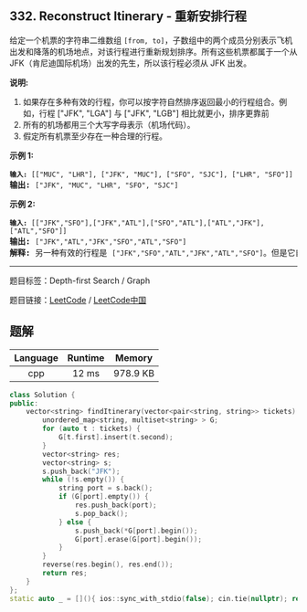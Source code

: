 ## 332. Reconstruct Itinerary - 重新安排行程

<!--If you want to use the English description, use `question.content` instead-->

<p>给定一个机票的字符串二维数组 <code>[from, to]</code>，子数组中的两个成员分别表示飞机出发和降落的机场地点，对该行程进行重新规划排序。所有这些机票都属于一个从JFK（肯尼迪国际机场）出发的先生，所以该行程必须从 JFK 出发。</p>

<p><strong>说明:</strong></p>

<ol>
	<li>如果存在多种有效的行程，你可以按字符自然排序返回最小的行程组合。例如，行程 [&quot;JFK&quot;, &quot;LGA&quot;] 与 [&quot;JFK&quot;, &quot;LGB&quot;] 相比就更小，排序更靠前</li>
	<li>所有的机场都用三个大写字母表示（机场代码）。</li>
	<li>假定所有机票至少存在一种合理的行程。</li>
</ol>

<p><strong>示例 1:</strong></p>

<pre><code><strong>输入: </strong></code><code>[[&quot;MUC&quot;, &quot;LHR&quot;], [&quot;JFK&quot;, &quot;MUC&quot;], [&quot;SFO&quot;, &quot;SJC&quot;], [&quot;LHR&quot;, &quot;SFO&quot;]]</code>
<strong>输出: </strong><code>[&quot;JFK&quot;, &quot;MUC&quot;, &quot;LHR&quot;, &quot;SFO&quot;, &quot;SJC&quot;]</code>
</pre>

<p><strong>示例 2:</strong></p>

<pre><code><strong>输入: </strong></code><code>[[&quot;JFK&quot;,&quot;SFO&quot;],[&quot;JFK&quot;,&quot;ATL&quot;],[&quot;SFO&quot;,&quot;ATL&quot;],[&quot;ATL&quot;,&quot;JFK&quot;],[&quot;ATL&quot;,&quot;SFO&quot;]]</code>
<strong>输出: </strong><code>[&quot;JFK&quot;,&quot;ATL&quot;,&quot;JFK&quot;,&quot;SFO&quot;,&quot;ATL&quot;,&quot;SFO&quot;]</code>
<strong>解释: </strong>另一种有效的行程是&nbsp;<code>[&quot;JFK&quot;,&quot;SFO&quot;,&quot;ATL&quot;,&quot;JFK&quot;,&quot;ATL&quot;,&quot;SFO&quot;]</code>。但是它自然排序更大更靠后。</pre>



-----

题目标签：Depth-first Search / Graph

题目链接：[LeetCode](https://leetcode.com/problems/reconstruct-itinerary/description/)  /  [LeetCode中国](https://leetcode-cn.com/problems/reconstruct-itinerary/description/)

## 题解



| Language | Runtime | Memory |
|:---:|:---:|:---:|
| cpp  | 12  ms | 978.9 KB |

```cpp
class Solution {
public:
    vector<string> findItinerary(vector<pair<string, string>> tickets) {
        unordered_map<string, multiset<string> > G;
        for (auto t : tickets) {
            G[t.first].insert(t.second);
        }
        vector<string> res;
        vector<string> s;
        s.push_back("JFK");
        while (!s.empty()) {
            string port = s.back();
            if (G[port].empty()) {
                res.push_back(port);
                s.pop_back();
            } else {
                s.push_back(*G[port].begin());
                G[port].erase(G[port].begin());
            }
        }
        reverse(res.begin(), res.end());
        return res;
    }
};
static auto _ = [](){ ios::sync_with_stdio(false); cin.tie(nullptr); return 0; }();
```
